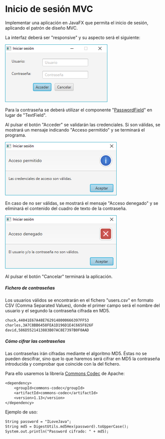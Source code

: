 # Inicio de sesión MVC

Implementar una aplicación en JavaFX que permita el inicio de sesión, aplicando el patrón de diseño MVC.

La interfaz deberá ser "responsive" y su aspecto será el siguiente:

![](https://github.com/Ayoamaro/InicioSesionMVC/blob/main/docs/images/incio_sesion.png?raw=true)

Para la contraseña se deberá utilizar el componente "[PasswordField](https://docs.oracle.com/javase/8/javafx/api/javafx/scene/control/PasswordField.html)" en lugar de "TextField".

Al pulsar el botón "Acceder" se validarán las credenciales. Si son válidas, se mostrará un mensaje indicando "Acceso permitido" y se terminará el programa.

![](https://github.com/Ayoamaro/InicioSesionMVC/blob/main/docs/images/acceso_permitido.png?raw=true)

En caso de no ser válidas, se mostrará el mensaje "Acceso denegado" y se eliminará el contenido del cuadro de texto de la contraseña.

![](https://github.com/Ayoamaro/InicioSesionMVC/blob/main/docs/images/acceso_denegado.png?raw=true)

Al pulsar el botón "Cancelar" terminará la aplicación.

##### Fichero de contraseñas

Los usuarios válidos se encontrarán en el fichero "users.csv" en formato CSV (Comma Separated Values), donde el primer campo será el nombre del usuario y el segundo la contraseña cifrada en MD5.

```
chuck,44041E67A48E7629148000666397FF53
charles,3A7C8BB6458FEA1D196D1E4C665F826F
david,586D5521413883B07AC8E7397B0F0AAD
```

##### Cómo cifrar las contraseñas

Las contraseñas irán cifradas mediante el algoritmo MD5. Éstas no se pueden descifrar, sino que lo que haremos será cifrar en MD5 la contraseña introducida y comprobar que coincide con la del fichero.

Para ello usaremos la librería [Commons Codec](https://commons.apache.org/proper/commons-codec/) de Apache:

```
<dependency>
    <groupId>commons-codec</groupId>
    <artifactId>commons-codec</artifactId>
    <version>1.13</version>
</dependency>
```

Ejemplo de uso:

```
String password = "ILoveJava";
String md5 = DigestUtils.md5Hex(password).toUpperCase();
System.out.println("Password cifrado: " + md5);
```
